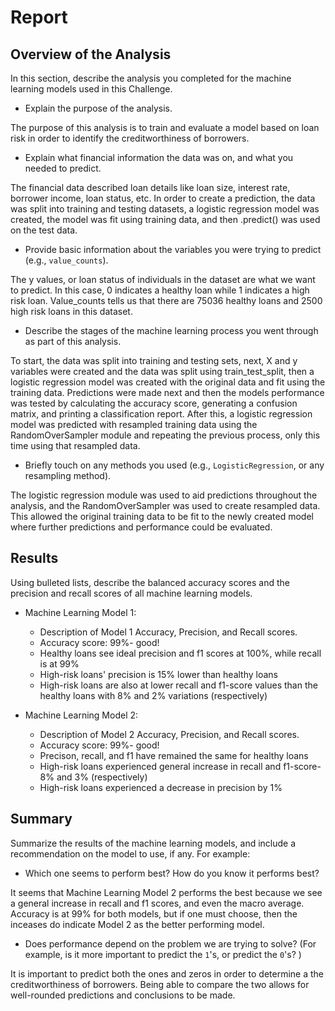 # Report 

## Overview of the Analysis

In this section, describe the analysis you completed for the machine learning models used in this Challenge. 

* Explain the purpose of the analysis.

The purpose of this analysis is to train and evaluate a model based on loan risk in order to identify the creditworthiness of borrowers. 

* Explain what financial information the data was on, and what you needed to predict.

The financial data described loan details like loan size, interest rate, borrower income, loan status, etc. 
In order to create a prediction, the data was split into training and testing datasets, a logistic regression model was created, the model was fit using training data, and then .predict() was used on the test data.

* Provide basic information about the variables you were trying to predict (e.g., `value_counts`).

The y values, or loan status of individuals in the dataset are what we want to predict. In this case, 0 indicates a healthy loan while 1 indicates a high risk loan. Value_counts tells us that there are 75036 healthy loans and 2500 high risk loans in this dataset.

* Describe the stages of the machine learning process you went through as part of this analysis.

To start, the data was split into training and testing sets, next, X and y variables were created and the data was split using train_test_split, then a logistic regression model was created with the original data and fit using the training data. Predictions were made next and then the models performance was tested by calculating the accuracy score, generating a confusion matrix, and printing a classification report. After this, a logistic regression model was predicted with resampled training data using the RandomOverSampler module and repeating the previous process, only this time using that resampled data.

* Briefly touch on any methods you used (e.g., `LogisticRegression`, or any resampling method).

The logistic regression module was used to aid predictions throughout the analysis, and the RandomOverSampler was used to create resampled data. This allowed the original training data to be fit to the newly created model where further predictions and performance could be evaluated.

## Results

Using bulleted lists, describe the balanced accuracy scores and the precision and recall scores of all machine learning models.

* Machine Learning Model 1:
  * Description of Model 1 Accuracy, Precision, and Recall scores.
  * Accuracy score: 99%- good!
  * Healthy loans see ideal precision and f1 scores at 100%, while recall is at 99%
  * High-risk loans' precision is 15% lower than healthy loans
  * High-risk loans are also at lower recall and f1-score values than the healthy loans with 8% and 2% variations (respectively)



* Machine Learning Model 2:
  * Description of Model 2 Accuracy, Precision, and Recall scores.
  * Accuracy score: 99%- good!
  * Precison, recall, and f1 have remained the same for healthy loans
  * High-risk loans experienced general increase in recall and f1-score- 8% and 3% (respectively)
  * High-risk loans experienced a decrease in precision by 1%

## Summary

Summarize the results of the machine learning models, and include a recommendation on the model to use, if any. For example:
* Which one seems to perform best? How do you know it performs best?

It seems that Machine Learning Model 2 performs the best because we see a general increase in recall and f1 scores, and even the macro average. Accuracy is at 99% for both models, but if one must choose, then the inceases do indicate Model 2 as the better performing model.

* Does performance depend on the problem we are trying to solve? (For example, is it more important to predict the `1`'s, or predict the `0`'s? )

It is important to predict both the ones and zeros in order to determine a the creditworthiness of borrowers. Being able to compare the two allows for well-rounded predictions and conclusions to be made.
